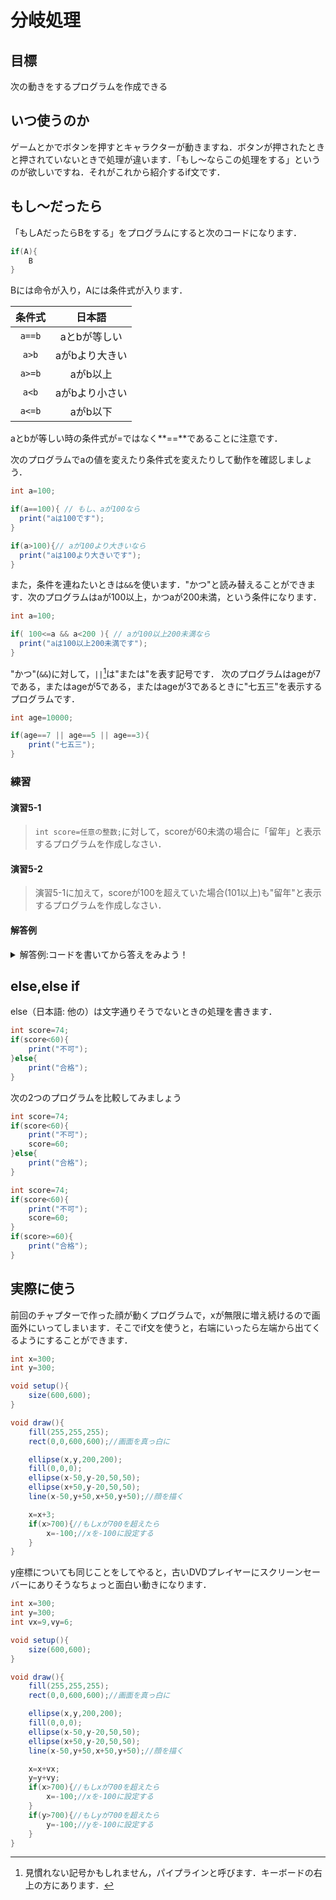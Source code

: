 # 分岐処理
## 目標
次の動きをするプログラムを作成できる

## いつ使うのか
ゲームとかでボタンを押すとキャラクターが動きますね．ボタンが押されたときと押されていないときで処理が違います．「もし〜ならこの処理をする」というのが欲しいですね．それがこれから紹介するif文です．

##  もし〜だったら
「もしAだったらBをする」をプログラムにすると次のコードになります．

```java
if(A){
    B
}
```

Bには命令が入り，Aには条件式が入ります．

| 条件式 | 日本語 | 
| :-: | :-: |
|`a==b`| aとbが等しい |
|`a>b`| aがbより大きい |
|`a>=b`| aがb以上 |
|`a<b`| aがbより小さい |
|`a<=b`| aがb以下 |

aとbが等しい時の条件式が=ではなく**==**であることに注意です．

次のプログラムでaの値を変えたり条件式を変えたりして動作を確認しましょう．

```java
int a=100;

if(a==100){ // もし、aが100なら
  print("aは100です");
}

if(a>100){// aが100より大きいなら
  print("aは100より大きいです");
}
```

また，条件を連ねたいときは`&&`を使います．"かつ"と読み替えることができます．次のプログラムはaが100以上，かつaが200未満，という条件になります．

```java
int a=100;

if( 100<=a && a<200 ){ // aが100以上200未満なら
  print("aは100以上200未満です");
}
```

"かつ"(`&&`)に対して，`||`[^1]は"または"を表す記号です．
次のプログラムはageが7である，またはageが5である，またはageが3であるときに"七五三"を表示するプログラムです．

[^1]:見慣れない記号かもしれません，パイプラインと呼びます．キーボードの右上の方にあります．

```java
int age=10000;

if(age==7 || age==5 || age==3){
    print("七五三");
}
```

### 練習

#### 演習5-1
> `int score=任意の整数;`に対して，scoreが60未満の場合に「留年」と表示するプログラムを作成しなさい．

#### 演習5-2
> 演習5-1に加えて，scoreが100を超えていた場合(101以上)も"留年"と表示するプログラムを作成しなさい．

#### 解答例
<details><summary>解答例:コードを書いてから答えをみよう！</summary><div>
演習5-2:

```java
if(score<60){
    print("留年");
}
```
演習5-2:

```java
if(score<60||score>100){
    print("留年");
}
```
</div></details>

## else,else if
else（日本語: 他の）は文字通りそうでないときの処理を書きます．

```java
int score=74;
if(score<60){
    print("不可");
}else{
    print("合格");
}
```

次の2つのプログラムを比較してみましょう

```java
int score=74;
if(score<60){
    print("不可");
    score=60;
}else{
    print("合格");
}
```

```java
int score=74;
if(score<60){
    print("不可");
    score=60;
}
if(score>=60){
    print("合格");
}
```



## 実際に使う

前回のチャプターで作った顔が動くプログラムで，xが無限に増え続けるので画面外にいってしまいます．そこでif文を使うと，右端にいったら左端から出てくるようにすることができます．



```java
int x=300;
int y=300;

void setup(){
    size(600,600);
}

void draw(){
    fill(255,255,255);
    rect(0,0,600,600);//画面を真っ白に

    ellipse(x,y,200,200);
    fill(0,0,0);
    ellipse(x-50,y-20,50,50);
    ellipse(x+50,y-20,50,50);
    line(x-50,y+50,x+50,y+50);//顔を描く

    x=x+3;
    if(x>700){//もしxが700を超えたら
        x=-100;//xを-100に設定する
    }
}

```

y座標についても同じことをしてやると，古いDVDプレイヤーにスクリーンセーバーにありそうなちょっと面白い動きになります．

```java
int x=300;
int y=300;
int vx=9,vy=6;

void setup(){
    size(600,600);
}

void draw(){
    fill(255,255,255);
    rect(0,0,600,600);//画面を真っ白に

    ellipse(x,y,200,200);
    fill(0,0,0);
    ellipse(x-50,y-20,50,50);
    ellipse(x+50,y-20,50,50);
    line(x-50,y+50,x+50,y+50);//顔を描く

    x=x+vx;
    y=y+vy;
    if(x>700){//もしxが700を超えたら
        x=-100;//xを-100に設定する
    }
    if(y>700){//もしyが700を超えたら
        y=-100;//yを-100に設定する
    }
}

```
